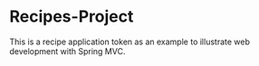 # Recipes-Project
This is a recipe application token as an example to illustrate web development with Spring MVC. 
